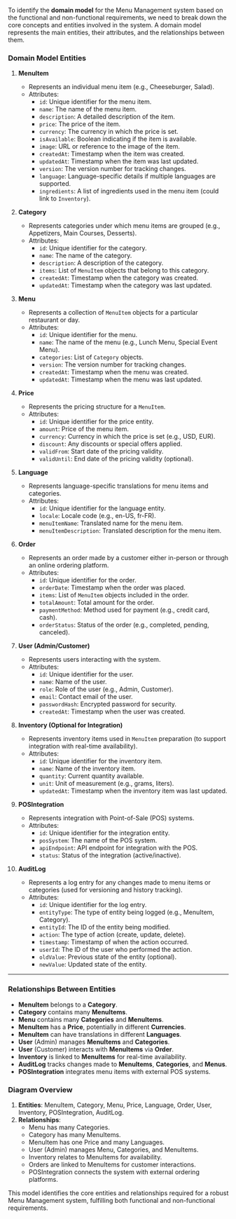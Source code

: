 To identify the **domain model** for the Menu Management system based on the functional and non-functional requirements, we need to break down the core concepts and entities involved in the system. A domain model represents the main entities, their attributes, and the relationships between them.

### **Domain Model Entities**

1. **MenuItem**
   - Represents an individual menu item (e.g., Cheeseburger, Salad).
   - Attributes:
     - `id`: Unique identifier for the menu item.
     - `name`: The name of the menu item.
     - `description`: A detailed description of the item.
     - `price`: The price of the item.
     - `currency`: The currency in which the price is set.
     - `isAvailable`: Boolean indicating if the item is available.
     - `image`: URL or reference to the image of the item.
     - `createdAt`: Timestamp when the item was created.
     - `updatedAt`: Timestamp when the item was last updated.
     - `version`: The version number for tracking changes.
     - `language`: Language-specific details if multiple languages are supported.
     - `ingredients`: A list of ingredients used in the menu item (could link to `Inventory`).

2. **Category**
   - Represents categories under which menu items are grouped (e.g., Appetizers, Main Courses, Desserts).
   - Attributes:
     - `id`: Unique identifier for the category.
     - `name`: The name of the category.
     - `description`: A description of the category.
     - `items`: List of `MenuItem` objects that belong to this category.
     - `createdAt`: Timestamp when the category was created.
     - `updatedAt`: Timestamp when the category was last updated.

3. **Menu**
   - Represents a collection of `MenuItem` objects for a particular restaurant or day.
   - Attributes:
     - `id`: Unique identifier for the menu.
     - `name`: The name of the menu (e.g., Lunch Menu, Special Event Menu).
     - `categories`: List of `Category` objects.
     - `version`: The version number for tracking changes.
     - `createdAt`: Timestamp when the menu was created.
     - `updatedAt`: Timestamp when the menu was last updated.

4. **Price**
   - Represents the pricing structure for a `MenuItem`.
   - Attributes:
     - `id`: Unique identifier for the price entity.
     - `amount`: Price of the menu item.
     - `currency`: Currency in which the price is set (e.g., USD, EUR).
     - `discount`: Any discounts or special offers applied.
     - `validFrom`: Start date of the pricing validity.
     - `validUntil`: End date of the pricing validity (optional).

5. **Language**
   - Represents language-specific translations for menu items and categories.
   - Attributes:
     - `id`: Unique identifier for the language entity.
     - `locale`: Locale code (e.g., en-US, fr-FR).
     - `menuItemName`: Translated name for the menu item.
     - `menuItemDescription`: Translated description for the menu item.

6. **Order**
   - Represents an order made by a customer either in-person or through an online ordering platform.
   - Attributes:
     - `id`: Unique identifier for the order.
     - `orderDate`: Timestamp when the order was placed.
     - `items`: List of `MenuItem` objects included in the order.
     - `totalAmount`: Total amount for the order.
     - `paymentMethod`: Method used for payment (e.g., credit card, cash).
     - `orderStatus`: Status of the order (e.g., completed, pending, canceled).

7. **User (Admin/Customer)**
   - Represents users interacting with the system.
   - Attributes:
     - `id`: Unique identifier for the user.
     - `name`: Name of the user.
     - `role`: Role of the user (e.g., Admin, Customer).
     - `email`: Contact email of the user.
     - `passwordHash`: Encrypted password for security.
     - `createdAt`: Timestamp when the user was created.

8. **Inventory (Optional for Integration)**
   - Represents inventory items used in `MenuItem` preparation (to support integration with real-time availability).
   - Attributes:
     - `id`: Unique identifier for the inventory item.
     - `name`: Name of the inventory item.
     - `quantity`: Current quantity available.
     - `unit`: Unit of measurement (e.g., grams, liters).
     - `updatedAt`: Timestamp when the inventory item was last updated.

9. **POSIntegration**
   - Represents integration with Point-of-Sale (POS) systems.
   - Attributes:
     - `id`: Unique identifier for the integration entity.
     - `posSystem`: The name of the POS system.
     - `apiEndpoint`: API endpoint for integration with the POS.
     - `status`: Status of the integration (active/inactive).

10. **AuditLog**
    - Represents a log entry for any changes made to menu items or categories (used for versioning and history tracking).
    - Attributes:
      - `id`: Unique identifier for the log entry.
      - `entityType`: The type of entity being logged (e.g., MenuItem, Category).
      - `entityId`: The ID of the entity being modified.
      - `action`: The type of action (create, update, delete).
      - `timestamp`: Timestamp of when the action occurred.
      - `userId`: The ID of the user who performed the action.
      - `oldValue`: Previous state of the entity (optional).
      - `newValue`: Updated state of the entity.

---

### **Relationships Between Entities**

- **MenuItem** belongs to a **Category**.
- **Category** contains many **MenuItems**.
- **Menu** contains many **Categories** and **MenuItems**.
- **MenuItem** has a **Price**, potentially in different **Currencies**.
- **MenuItem** can have translations in different **Languages**.
- **User** (Admin) manages **MenuItems** and **Categories**.
- **User** (Customer) interacts with **MenuItems** via **Order**.
- **Inventory** is linked to **MenuItems** for real-time availability.
- **AuditLog** tracks changes made to **MenuItems**, **Categories**, and **Menus**.
- **POSIntegration** integrates menu items with external POS systems.

### **Diagram Overview**

1. **Entities**: MenuItem, Category, Menu, Price, Language, Order, User, Inventory, POSIntegration, AuditLog.
2. **Relationships**:
   - Menu has many Categories.
   - Category has many MenuItems.
   - MenuItem has one Price and many Languages.
   - User (Admin) manages Menu, Categories, and MenuItems.
   - Inventory relates to MenuItems for availability.
   - Orders are linked to MenuItems for customer interactions.
   - POSIntegration connects the system with external ordering platforms.

This model identifies the core entities and relationships required for a robust Menu Management system, fulfilling both functional and non-functional requirements.